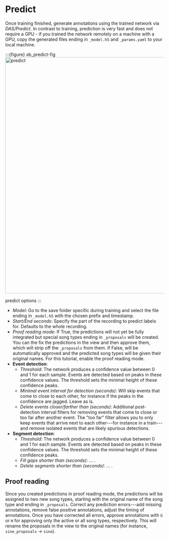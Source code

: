 # Predict
Once training finished, generate annotations using the trained network via _DAS/Predict_. In contrast to training, prediction is very fast and does not require a GPU - if you trained the network remotely on a machine with a GPU, copy the generated files ending in `_model.h5` and `_params.yaml` to your local machine.

:::{figure} xb_predict-fig
<img src="/images/xb_predict.png" alt="predict" width=750>

predict options
:::

- _Model_: Go to the save folder specific during training and select the file ending in `_model.h5` with the chosen prefix and timestamp.
- _Start/End seconds_: Specify the part of the recording to predict labels for. Defaults to the whole recording.
- _Proof reading mode_: If True, the predictions will not yet be fully integrated but special song types ending in `_proposals` will be created. You can the fix the predictions in the view and then approve them, which will strip off the `_proposals` from them. If False, will be automatically approved and the predicted song types will be given their original names. For this tutorial, enable the proof reading mode.
- __Event detection__:
    - _Threshold_: The network produces a confidence value between 0 and 1 for each sample. Events are detected based on peaks in these confidence values. The threshold sets the minimal height of these confidence peaks.
    - _Minimal event interval for detection (seconds)_: Will skip events that come to close to each other, for instance if the peaks in the confidence are jagged. Leave as is.
    - _Delete events closer/farther than (seconds)_: Additional post-detection interval filters for removing events that come to close or too far after another event. The "too far" filter allows you to only keep events that arrive next to each other---for instance in a train---and remove isolated events that are likely spurious detections.
- __Segment detection__:
    - _Threshold_: The network produces a confidence value between 0 and 1 for each sample. Events are detected based on peaks in these confidence values. The threshold sets the minimal height of these confidence peaks.
    - _Fill gaps shorter than (seconds)_: ... .
    - _Delete segments shorter than (seconds)_: ... .

## Proof reading
Since you created predictions in proof reading mode, the predictions will be assigned to two new song types, starting with the original name of the song type and ending in `_proposals`. Correct any prediction errors---add missing annotations, remove false positive annotations, adjust the timing of annotations. Once you have corrected all errors, approve annotations with `G` or `H` for approving only the active or all song types, respectively. This will rename the proposals in the view to the original names (for instance, `sine_proposals` -> `sine`).
